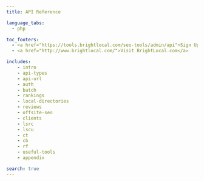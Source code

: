 ```yaml
---
title: API Reference

language_tabs:
  - php

toc_footers:
  - <a href="https://tools.brightlocal.com/seo-tools/admin/api">Sign Up for a Developer Key</a>
  - <a href="http://www.brightlocal.com/">Visit BrightLocal.com</a>

includes:
    - intro
    - api-types
    - api-url
    - auth
    - batch
    - rankings
    - local-directories
    - reviews
    - offsite-seo
    - clients
    - lsrc
    - lscu
    - ct
    - cb
    - rf
    - useful-tools
    - appendix

search: true
---
```

